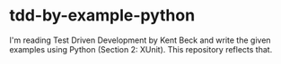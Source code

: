 # tdd-by-example-python
I'm reading Test Driven Development by Kent Beck and write the given examples using Python (Section 2: XUnit). This repository reflects that.
